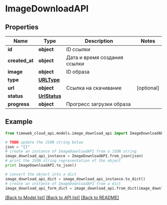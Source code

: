 # ImageDownloadAPI


## Properties
Name | Type | Description | Notes
------------ | ------------- | ------------- | -------------
**id** | **object** | ID ссылки | 
**created_at** | **object** | Дата и время создания ссылки | 
**image** | **object** | ID образа | 
**type** | [**URLType**](URLType.md) |  | 
**url** | **object** | Ссылка на скачивание | [optional] 
**status** | [**UrlStatus**](UrlStatus.md) |  | 
**progress** | **object** | Прогресс загрузки образа | 

## Example

```python
from timeweb_cloud_api.models.image_download_api import ImageDownloadAPI

# TODO update the JSON string below
json = "{}"
# create an instance of ImageDownloadAPI from a JSON string
image_download_api_instance = ImageDownloadAPI.from_json(json)
# print the JSON string representation of the object
print ImageDownloadAPI.to_json()

# convert the object into a dict
image_download_api_dict = image_download_api_instance.to_dict()
# create an instance of ImageDownloadAPI from a dict
image_download_api_form_dict = image_download_api.from_dict(image_download_api_dict)
```
[[Back to Model list]](../README.md#documentation-for-models) [[Back to API list]](../README.md#documentation-for-api-endpoints) [[Back to README]](../README.md)


